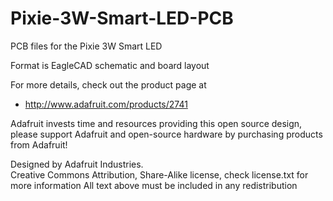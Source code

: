 # Pixie-3W-Smart-LED-PCB
PCB files for the Pixie 3W Smart LED

Format is EagleCAD schematic and board layout

For more details, check out the product page at

   * http://www.adafruit.com/products/2741

Adafruit invests time and resources providing this open source design, 
please support Adafruit and open-source hardware by purchasing 
products from Adafruit!

Designed by Adafruit Industries.  
Creative Commons Attribution, Share-Alike license, check license.txt for more information
All text above must be included in any redistribution